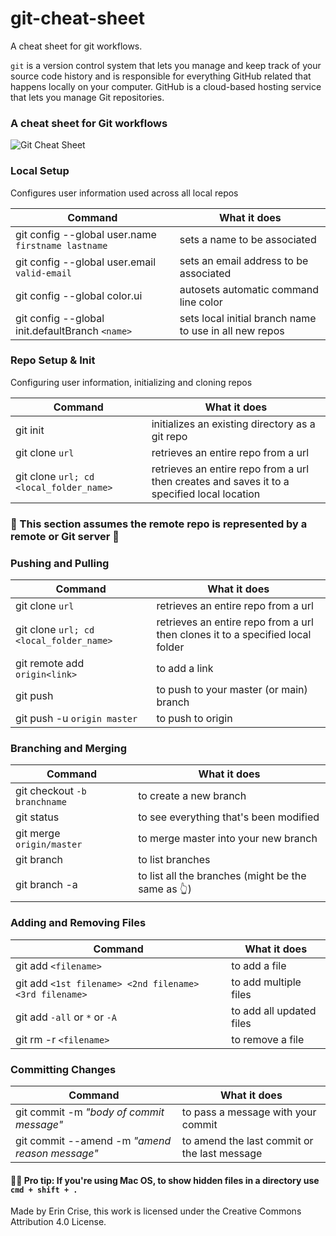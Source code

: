 # git-cheat-sheet
A cheat sheet for git workflows.

`git` is a version control system that lets you manage and keep track of your source code history and is responsible for everything GitHub related that happens locally on your computer. GitHub is a cloud-based hosting service that lets you manage Git repositories.

### A cheat sheet for Git workflows
![Git Cheat Sheet](https://cdn.filestackcontent.com/nXssKoRBQQOxnVIfrEfX)

### Local Setup
Configures user information used across all local repos

| Command | What it does |
| --- | --- |
| git config --global user.name `firstname lastname` | sets a name to be associated |
| git config --global user.email `valid-email` | sets an email address to be associated |
| git config --global color.ui | autosets automatic command line color |
| git config --global init.defaultBranch `<name>` | sets local initial branch name to use in all new repos |

### Repo Setup & Init
Configuring user information, initializing and cloning repos

| Command | What it does |
| --- | --- |
| git init | initializes an existing directory as a git repo |
| git clone `url` | retrieves an entire repo from a url |
| git clone `url; cd <local_folder_name>` | retrieves an entire repo from a url then creates and saves it to a specified local location |


### 🍬 This section assumes the remote repo is represented by a remote or Git server 🍬

### Pushing and Pulling
| Command | What it does |
| --- | --- |
| git clone `url` | retrieves an entire repo from a url |
| git clone `url; cd <local_folder_name>` | retrieves an entire repo from a url then clones it to a specified local folder |
| git remote add `origin<link>` | to add a link |
| git push | to push to your master (or main) branch |
| git push -u `origin master` | to push to origin |

### Branching and Merging
| Command | What it does |
| --- | --- |
| git checkout `-b branchname` | to create a new branch |
| git status | to see everything that's been modified |
| git merge `origin/master` | to merge master into your new branch |
| git branch | to list branches |
| git branch -a | to list all the branches (might be the same as 👆) |

### Adding and Removing Files
| Command | What it does |
| --- | --- |
| git add `<filename>` | to add a file |
| git add `<1st filename> <2nd filename> <3rd filename>` | to add multiple files |
| git add `-all` or `*` or `-A` | to add all updated files |
| git rm -r `<filename>` | to remove a file |
  
### Committing Changes
| Command | What it does |
| --- | --- |
| git commit -m _"body of commit message"_ | to pass a message with your commit |
| git commit --amend -m _"amend reason message"_ | to amend the last commit or the last message |


#### 🙇‍♀️ Pro tip: If you're using Mac OS, to show hidden files in a directory use `cmd + shift + .` 


Made by Erin Crise, this work is licensed under the Creative Commons Attribution 4.0 License.
